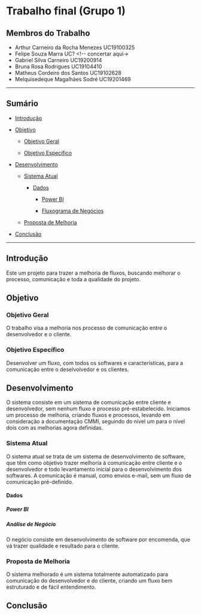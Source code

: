 # Trabalho final (Grupo 1)

## Membros do Trabalho

- Arthur Carneiro da Rocha Menezes UC19100325
- Felipe Souza Marra UC? <!-- concertar aqui->
- Gabriel Silva Carneiro UC19200914
- Bruna Rosa Rodrigues UC19104410
- Matheus Cordeiro dos Santos UC19102628
- Melquisedeque Magalhães Sodré UC19201469

---

## Sumário

- [Introdução](#introdução)

- [Objetivo](#objetivo)

  - [Objetivo Geral](#objetivo-geral)

  - [Objetivo Específico](#objetivo-específico)

- [Desenvolvimento](#desenvolvimento)

  - [Sistema Atual](#sistema-atual)

    - [Dados](#dados)

      - [Power BI](#power-bi)

      - [Fluxograma de Negócios](#fluxograma-de-negócios)

  - [Proposta de Melhoria](#proposta-de-melhoria)

- [Conclusão](#conclusão)

---

## Introdução
Este um projeto para trazer a melhoria de fluxos, buscando melhorar o processo, comunicação e toda a qualidade do projeto.

## Objetivo

### Objetivo Geral

O trabalho visa a melhoria nos processo de comunicação entre o desenvolvedor e o cliente.

### Objetivo Específico

Desenvolver um fluxo, com todos os softwares e características, para a comunicação entre o deselvolvedor e os clientes.

## Desenvolvimento
O sistema consiste em um sistema de comunicação entre cliente e desenvolvedor, sem nenhum fluxo e processo pré-estabelecido. 
Iniciamos um processo de melhoria, criando fluxos e processos, levando em consideração a documentação CMMI, seguindo do nível um para o nível dois com as melhorias agora definidas.

### Sistema Atual
O sistema atual se trata de um sistema de desenvolvimento de software, que têm como objetivo trazer melhoria á comunicação entre cliente e o desenvolvedor e todo levantamento inicial para o desenvolvimento dos softwares.
A comunicação é manual, como envios e-mail, sem um fluxo de comunicação pré-definido.

#### Dados

##### Power BI

##### Análise de Negócio
O negócio consiste em desenvolvimento de software por encomenda, que vá trazer qualidade e resultado para o cliente.

### Proposta de Melhoria
O sistema melhorado é um sistema totalmente automatizado para comunicação do desenvolvedor e do cliente, criando um fluxo bem estruturado e de fácil entendimento.

## Conclusão
